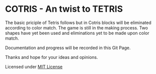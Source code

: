 # COTRIS - An twist to TETRIS

The basic priciple of Tetris follows but in Cotris blocks will be eliminated according to color match.  The game is still in the making process.  Two shapes have yet been used and eliminations yet to be made upon color match.

Documentation and progress will be recorded in this Git Page.

Thanks and hope for your ideas and opinions.

Licensed under [MIT License](LICENSE)